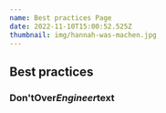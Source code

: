 ```yaml
---
name: Best practices Page
date: 2022-11-10T15:00:52.525Z
thumbnail: img/hannah-was-machen.jpg
---
```


## Best practices

### **Don't**Over*Engineer*text
